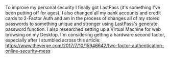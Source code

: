 To improve my personal security I finally got LastPass (it's something I've been putting off for ages). I also changed all my bank accounts and credit cards to 2-Factor Auth and am in the process of changes all of my stored passwords to something unique and stronger using LastPass's generate password function. I also researched setting up a Virtual Machine for web browsing on my Desktop. I'm considering getting a hardware second factor, especially after I stumbled across this article: https://www.theverge.com/2017/7/10/15946642/two-factor-authentication-online-security-mess
